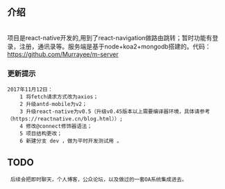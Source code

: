 

     
## 介绍
       
     项目是react-native开发的,用到了react-navigation做路由跳转；暂时功能有登录，注册，通讯录等。服务端是基于node+koa2+mongodb搭建的。代码：https://github.com/Murrayee/m-server  



### 更新提示

    2017年11月12日：
        1 将fetch请求方式改为axios；
        2 升级antd-mobile为v2；
        3 升级react-native为v0.5（升级v0.45版本以上需要编译器环境，具体请参考（https://reactnative.cn/blog.html））;
        4 修改@connect修饰器语法；
        5 项目结构更改；
        6 新建分支 dev ，做为平时开发测试用 。
        


## TODO

     后续会把即时聊天，个人博客，公众论坛，以及做过的一套OA系统集成进去。

